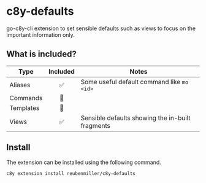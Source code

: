 # c8y-defaults

go-c8y-cli extension to set sensible defaults such as views to focus on the important information only.

## What is included?

|Type|Included|Notes|
|----|:-:|-----|
|Aliases|✅|Some useful default command like `mo <id>`|
|Commands|🔲||
|Templates|🔲||
|Views|✅|Sensible defaults showing the in-built fragments|

## Install

The extension can be installed using the following command.

```sh
c8y extension install reubenmiller/c8y-defaults
```
